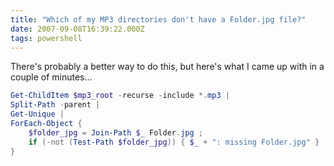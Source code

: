 ```yaml
---
title: "Which of my MP3 directories don't have a Folder.jpg file?"
date: 2007-09-08T16:39:22.000Z
tags: powershell
---
```

There's probably a better way to do this, but here's what I came up with in a couple of minutes...

```powershell
Get-ChildItem $mp3_root -recurse -include *.mp3 |
Split-Path -parent |
Get-Unique |
ForEach-Object {
    $folder_jpg = Join-Path $_ Folder.jpg ;
    if (-not (Test-Path $folder_jpg)) { $_ + ": missing Folder.jpg" }
}
```
